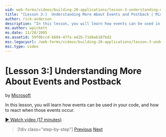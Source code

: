 ```yaml
---
uid: web-forms/videos/building-20-applications/lesson-3-understanding-more-about-events-and-postback
title: "[Lesson 3:]  Understanding More About Events and Postback | Microsoft Docs"
author: rick-anderson
description: "In this lesson, you will learn how events can be used in your code, and how to react when those events occur."
ms.author: wpickett
ms.date: 11/28/2005
ms.assetid: 59f0bccd-b604-47fa-a42b-71d8ab187bd2
msc.legacyurl: /web-forms/videos/building-20-applications/lesson-3-understanding-more-about-events-and-postback
msc.type: video
---
```

# [Lesson 3:]  Understanding More About Events and Postback

by [Microsoft](https://github.com/microsoft)

In this lesson, you will learn how events can be used in your code, and how to react when those events occur.

[&#9654; Watch video (17 minutes)](https://channel9.msdn.com/Blogs/ASP-NET-Site-Videos/lesson-3-understanding-more-about-events-and-postback)

> [!div class="step-by-step"]
> [Previous](lesson-2-creating-a-web-forms-user-interface.md)
> [Next](lesson-4-understanding-web-application-state.md)

